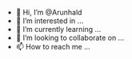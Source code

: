 - 👋 Hi, I’m @Arunhald
- 👀 I’m interested in ...
- 🌱 I’m currently learning ...
- 💞️ I’m looking to collaborate on ...
- 📫 How to reach me ...

<!---
Arunhald/Arunhald is a ✨ special ✨ repository because its `README.md` (this file) appears on your GitHub profile.
You can click the Preview link to take a look at your changes.
--->

